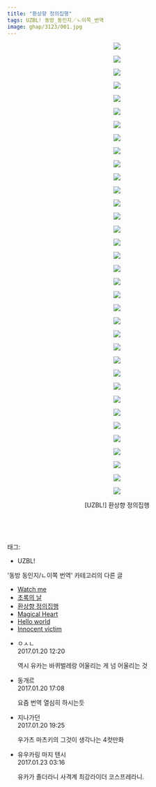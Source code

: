 ```yaml
---
title: "환상향 정의집행"
tags: UZBL! 동방_동인지／ㄴ이쪽_번역
image: ghap/3123/001.jpg
---
```

<div class="article">
<p style="text-align: center; clear: none; float: none;"><img src="{{ site.nasurl }}/ghap/3123/001.jpg"/></p>
<p style="text-align: center; clear: none; float: none;"><img src="{{ site.nasurl }}/ghap/3123/002.jpg"/></p>
<p style="text-align: center; clear: none; float: none;"><img src="{{ site.nasurl }}/ghap/3123/003.jpg"/></p>
<p style="text-align: center; clear: none; float: none;"><img src="{{ site.nasurl }}/ghap/3123/004.jpg"/></p>
<p style="text-align: center; clear: none; float: none;"><img src="{{ site.nasurl }}/ghap/3123/005.jpg"/></p>
<p style="text-align: center; clear: none; float: none;"><img src="{{ site.nasurl }}/ghap/3123/006.jpg"/></p>
<p style="text-align: center; clear: none; float: none;"><img src="{{ site.nasurl }}/ghap/3123/007.jpg"/></p>
<p style="text-align: center; clear: none; float: none;"><img src="{{ site.nasurl }}/ghap/3123/008.jpg"/></p>
<p style="text-align: center; clear: none; float: none;"><img src="{{ site.nasurl }}/ghap/3123/009.jpg"/></p>
<p style="text-align: center; clear: none; float: none;"><img src="{{ site.nasurl }}/ghap/3123/010.jpg"/></p>
<p style="text-align: center; clear: none; float: none;"><img src="{{ site.nasurl }}/ghap/3123/011.jpg"/></p>
<p style="text-align: center; clear: none; float: none;"><img src="{{ site.nasurl }}/ghap/3123/012.jpg"/></p>
<p style="text-align: center; clear: none; float: none;"><img src="{{ site.nasurl }}/ghap/3123/013.jpg"/></p>
<p style="text-align: center; clear: none; float: none;"><img src="{{ site.nasurl }}/ghap/3123/014.jpg"/></p>
<p style="text-align: center; clear: none; float: none;"><img src="{{ site.nasurl }}/ghap/3123/015.jpg"/></p>
<p style="text-align: center; clear: none; float: none;"><img src="{{ site.nasurl }}/ghap/3123/016.jpg"/></p>
<p style="text-align: center; clear: none; float: none;"><img src="{{ site.nasurl }}/ghap/3123/017.jpg"/></p>
<p style="text-align: center; clear: none; float: none;"><img src="{{ site.nasurl }}/ghap/3123/018.jpg"/></p>
<p style="text-align: center; clear: none; float: none;"><img src="{{ site.nasurl }}/ghap/3123/019.jpg"/></p>
<p style="text-align: center; clear: none; float: none;"><img src="{{ site.nasurl }}/ghap/3123/020.jpg"/></p>
<p style="text-align: center; clear: none; float: none;"><img src="{{ site.nasurl }}/ghap/3123/021.jpg"/></p>
<p style="text-align: center; clear: none; float: none;"><img src="{{ site.nasurl }}/ghap/3123/022.jpg"/></p>
<p style="text-align: center; clear: none; float: none;"><img src="{{ site.nasurl }}/ghap/3123/023.jpg"/></p>
<p style="text-align: center; clear: none; float: none;"><img src="{{ site.nasurl }}/ghap/3123/024.jpg"/></p>
<p style="text-align: center; clear: none; float: none;"><img src="{{ site.nasurl }}/ghap/3123/025.jpg"/></p>
<p style="text-align: center; clear: none; float: none;"><img src="{{ site.nasurl }}/ghap/3123/026.jpg"/></p>
<p style="text-align: center; clear: none; float: none;"><img src="{{ site.nasurl }}/ghap/3123/027.jpg"/></p>
<p style="text-align: center; clear: none; float: none;"><img src="{{ site.nasurl }}/ghap/3123/028.jpg"/></p>
<p style="text-align: center; clear: none; float: none;"><img src="{{ site.nasurl }}/ghap/3123/029.jpg"/></p>
<p style="text-align: center; clear: none; float: none;"><img src="{{ site.nasurl }}/ghap/3123/030.jpg"/></p>
<p style="text-align: center; clear: none; float: none;"><img src="{{ site.nasurl }}/ghap/3123/031.jpg"/></p>
<p style="text-align: center; clear: none; float: none;"><img src="{{ site.nasurl }}/ghap/3123/032.jpg"/></p>
<p style="text-align: center; clear: none; float: none;"><img src="{{ site.nasurl }}/ghap/3123/033.jpg"/></p>
<p style="text-align: center; clear: none; float: none;"><img src="{{ site.nasurl }}/ghap/3123/034.jpg"/></p>
<p style="text-align: center; clear: none; float: none;"><img src="{{ site.nasurl }}/ghap/3123/035.jpg"/></p>
<p style="text-align: center; clear: none; float: none;">[UZBL!] 환상향 정의집행</p>
<p style="text-align: center; clear: none; float: none;"><br/></p>
<p><br/></p>
</div><div class="tagTrail">
<p>태그: </p>
<ul>
<li>UZBL!</li>
</ul>
</div><div class="another">
<p>'동방 동인지/ㄴ이쪽 번역' 카테고리의 다른 글</p>
<ul>
<li><a href="/2017-01-28-ghap_3127">Watch me</a></li>
<li><a href="/2017-01-27-ghap_3126">초록의 날</a></li>
<li><a href="/2017-01-20-ghap_3123">환상향 정의집행</a></li>
<li><a href="/2017-01-18-ghap_3122">Magical Heart</a></li>
<li><a href="/2017-01-17-ghap_3121">Hello world</a></li>
<li><a href="/2017-01-16-ghap_3120">Innocent victim</a></li>
</ul>
</div><div class="cb_module cb_fluid">
<div class="cb_wrt cb_profile">
<div class="comment">
<ul>
<li class="cb_thumb_off" id="comment14896055">
<div class="cb_comment_area">
<div class="cb_info_area">
<div class="cb_section">
<span class="cb_nick_name">ㅇㅅㄴ</span>
</div>
<div class="cb_section">
<span class="cb_date">2017.01.20 12:20 </span>
</div>
</div>
<div class="cb_dsc_comment">
<p class="cb_dsc">
											역시 유카는 바퀴벌레랑 어울리는 게 넘 어울리는 것
										</p>
</div>
</div></li>
<li class="cb_thumb_off" id="comment14896243">
<div class="cb_comment_area">
<div class="cb_info_area">
<div class="cb_section">
<span class="cb_nick_name">동개르</span>
</div>
<div class="cb_section">
<span class="cb_date">2017.01.20 17:08 </span>
</div>
</div>
<div class="cb_dsc_comment">
<p class="cb_dsc">
											요즘 번역 열심히 하시는듯
										</p>
</div>
</div></li>
<li class="cb_thumb_off" id="comment14896338">
<div class="cb_comment_area">
<div class="cb_info_area">
<div class="cb_section">
<span class="cb_nick_name">지나가던</span>
</div>
<div class="cb_section">
<span class="cb_date">2017.01.20 19:25 </span>
</div>
</div>
<div class="cb_dsc_comment">
<p class="cb_dsc">
											우가츠 마츠키의 그것이 생각나는 4컷만화
										</p>
</div>
</div></li>
<li class="cb_thumb_off" id="comment14897598">
<div class="cb_comment_area">
<div class="cb_info_area">
<div class="cb_section">
<span class="cb_nick_name">유우카링 마지 텐시</span>
</div>
<div class="cb_section">
<span class="cb_date">2017.01.23 03:16 </span>
</div>
</div>
<div class="cb_dsc_comment">
<p class="cb_dsc">
											유카가 졸더라니 사격계 최강라이더 코스프레라니.
										</p>
</div>
</div></li>
</ul>
</div>
</div><!-- commentList close -->
</div>